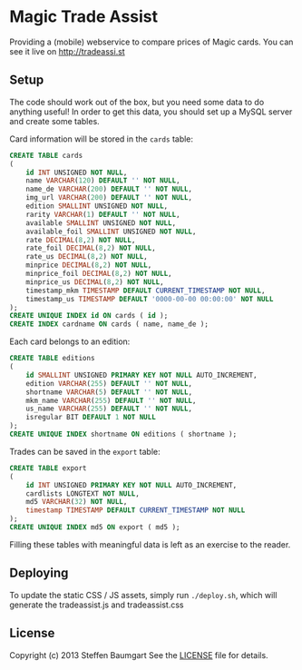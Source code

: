 # Magic Trade Assist
Providing a (mobile) webservice to compare prices of Magic cards.
You can see it live on http://tradeassi.st

## Setup
The code should work out of the box, but you need some data to do anything useful!
In order to get this data, you should set up a MySQL server and create some tables.

Card information will be stored in the `cards` table:
```sql
CREATE TABLE cards
(
    id INT UNSIGNED NOT NULL,
    name VARCHAR(120) DEFAULT '' NOT NULL,
    name_de VARCHAR(200) DEFAULT '' NOT NULL,
    img_url VARCHAR(200) DEFAULT '' NOT NULL,
    edition SMALLINT UNSIGNED NOT NULL,
    rarity VARCHAR(1) DEFAULT '' NOT NULL,
    available SMALLINT UNSIGNED NOT NULL,
    available_foil SMALLINT UNSIGNED NOT NULL,
    rate DECIMAL(8,2) NOT NULL,
    rate_foil DECIMAL(8,2) NOT NULL,
    rate_us DECIMAL(8,2) NOT NULL,
    minprice DECIMAL(8,2) NOT NULL,
    minprice_foil DECIMAL(8,2) NOT NULL,
    minprice_us DECIMAL(8,2) NOT NULL,
    timestamp_mkm TIMESTAMP DEFAULT CURRENT_TIMESTAMP NOT NULL,
    timestamp_us TIMESTAMP DEFAULT '0000-00-00 00:00:00' NOT NULL
);
CREATE UNIQUE INDEX id ON cards ( id );
CREATE INDEX cardname ON cards ( name, name_de );
```

Each card belongs to an edition:
```sql
CREATE TABLE editions
(
    id SMALLINT UNSIGNED PRIMARY KEY NOT NULL AUTO_INCREMENT,
    edition VARCHAR(255) DEFAULT '' NOT NULL,
    shortname VARCHAR(5) DEFAULT '' NOT NULL,
    mkm_name VARCHAR(255) DEFAULT '' NOT NULL,
    us_name VARCHAR(255) DEFAULT '' NOT NULL,
    isregular BIT DEFAULT 1 NOT NULL
);
CREATE UNIQUE INDEX shortname ON editions ( shortname );
```

Trades can be saved in the `export` table:
```sql
CREATE TABLE export
(
    id INT UNSIGNED PRIMARY KEY NOT NULL AUTO_INCREMENT,
    cardlists LONGTEXT NOT NULL,
    md5 VARCHAR(32) NOT NULL,
    timestamp TIMESTAMP DEFAULT CURRENT_TIMESTAMP NOT NULL
);
CREATE UNIQUE INDEX md5 ON export ( md5 );
```

Filling these tables with meaningful data is left as an exercise to the reader.

## Deploying
To update the static CSS / JS assets, simply run `./deploy.sh`, which will generate the tradeassist.js and tradeassist.css

## License
Copyright (c) 2013 Steffen Baumgart
See the [LICENSE](https://github.com/bra1n/tradeassist/blob/master/LICENSE) file for details.